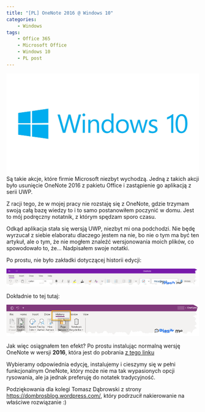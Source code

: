 ```yaml
---
title: "[PL] OneNote 2016 @ Windows 10"
categories:
    - Windows
tags:
    - Office 365
    - Microsoft Office
    - Windows 10
    - PL post
---
```

!["[PL] OneNote 2016 @ Windows 10"](/assets/images/top_images/Windows10Top.jpg)Są takie akcje, które firmie Microsoft niezbyt wychodzą. Jedną z takich akcji było usunięcie OneNote 2016 z pakietu Office i zastąpienie go aplikacją z serii UWP.

Z racji tego, że w mojej pracy nie rozstaję się z OneNote, gdzie trzymam swoją całą bazę wiedzy to i to samo postanowiłem poczynić w domu. Jest to  mój podręczny notatnik, z którym spędzam sporo czasu.

Odkąd aplikacja stała się wersją UWP, niezbyt mi ona podchodzi. Nie będę wyrzucał z siebie elaboratu dlaczego jestem na nie, bo nie o tym ma być ten artykuł, ale o tym, że nie mogłem znaleźć wersjonowania moich plików, co spowodowało to, że... Nadpisałem swoje notatki.

Po prostu, nie było zakładki dotyczącej historii edycji:

!["[PL] OneNote 2016 @ Windows 10""](/assets/images/posts/OneNote-2016/01.png)

Dokładnie to tej tutaj:

!["[PL] OneNote 2016 @ Windows 10""](/assets/images/posts/OneNote-2016/02.png)

Jak więc osiągnałem ten efekt? Po prostu instalując normalną wersję OneNote w wersji **2016**, która jest do pobrania [z tego linku](https://support.office.com/en-us/article/install-or-reinstall-onenote-2016-for-windows-c08068d8-b517-4464-9ff2-132cb9c45c08?ui=en-US&rs=en-US&ad=US)

Wybieramy odpowiednia edycję, instalujemy i cieszymy się w pełni funkcjonalnym OneNote, który może nie ma tak wypasionych opcji rysowania, ale ja jednak preferuję do notatek tradycyjność.

Podziękowania dla kolegi Tomasz Dąbrowski z strony https://dombrosblog.wordpress.com/, który podrzucił nakierowanie na właściwe rozwiązanie :)
